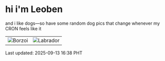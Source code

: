 # hi i'm Leoben

and i like dogs—so have some random dog pics that change whenever my CRON feels like it

|  |  |
|--------|----------|
| ![Borzoi](https://random-dog-vercel.vercel.app/api/random-borzoi?v=1757752706) | ![Labrador](https://random-dog-vercel.vercel.app/api/random-labrador?v=1757752706) |

Last updated: 2025-09-13 16:38 PHT
